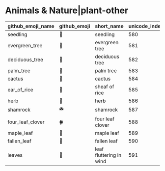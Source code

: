 # Animals & Nature|plant-other

|github_emoji_name|github_emoji|short_name|unicode_index|
|---|---|---|---|
|seedling|:seedling:|seedling|580|
|evergreen_tree|:evergreen_tree:|evergreen tree|581|
|deciduous_tree|:deciduous_tree:|deciduous tree|582|
|palm_tree|:palm_tree:|palm tree|583|
|cactus|:cactus:|cactus|584|
|ear_of_rice|:ear_of_rice:|sheaf of rice|585|
|herb|:herb:|herb|586|
|shamrock|:shamrock:|shamrock|587|
|four_leaf_clover|:four_leaf_clover:|four leaf clover|588|
|maple_leaf|:maple_leaf:|maple leaf|589|
|fallen_leaf|:fallen_leaf:|fallen leaf|590|
|leaves|:leaves:|leaf fluttering in wind|591|

